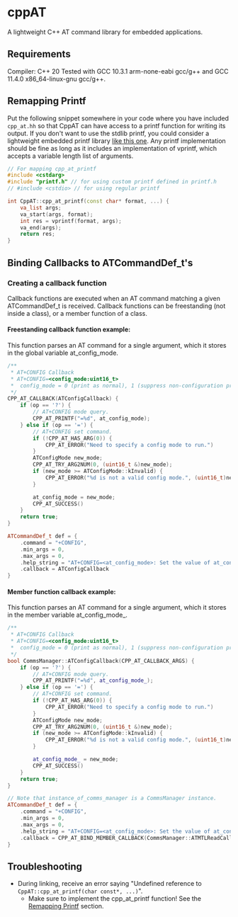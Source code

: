 # cppAT
A lightweight C++ AT command library for embedded applications.

## Requirements

Compiler: C++ 20
Tested with GCC 10.3.1 arm-none-eabi gcc/g++ and GCC 11.4.0 x86_64-linux-gnu gcc/g++.

## Remapping Printf

Put the following snippet somewhere in your code where you have included `cpp_at.hh` so that CppAT can have access to
a printf function for writing its output. If you don't want to use the stdlib printf, you could consider a lightweight
embedded printf library [like this one](https://github.com/mpaland/printf). Any printf implementation should be fine
as long as it includes an implementation of vprintf, which accepts a variable length list of arguments.

```c++
// For mapping cpp_at_printf
#include <cstdarg>
#include "printf.h" // for using custom printf defined in printf.h
// #include <cstdio> // for using regular printf

int CppAT::cpp_at_printf(const char* format, ...) {
    va_list args;
    va_start(args, format);
    int res = vprintf(format, args);
    va_end(args);
    return res;
}
```

## Binding Callbacks to ATCommandDef_t's

### Creating a callback function

Callback functions are executed when an AT command matching a given ATCommandDef_t is received. Callback functions can be freestanding (not inside a class), or a member function of a class.

#### Freestanding callback function example:

This function parses an AT command for a single argument, which it stores in the global variable at_config_mode.

```c++
/**
 * AT+CONFIG Callback
 * AT+CONFIG=<config_mode:uint16_t>
 *  config_mode = 0 (print as normal), 1 (suppress non-configuration print messages)
 */
CPP_AT_CALLBACK(ATConfigCallback) {
    if (op == '?') {
        // AT+CONFIG mode query.
        CPP_AT_PRINTF("=%d", at_config_mode);
    } else if (op == '=') {
        // AT+CONFIG set command.
        if (!CPP_AT_HAS_ARG(0)) {
            CPP_AT_ERROR("Need to specify a config mode to run.")
        }
        ATConfigMode new_mode;
        CPP_AT_TRY_ARG2NUM(0, (uint16_t &)new_mode);
        if (new_mode >= ATConfigMode::kInvalid) {
            CPP_AT_ERROR("%d is not a valid config mode.", (uint16_t)new_mode);
        }

        at_config_mode = new_mode;
        CPP_AT_SUCCESS()
    }
    return true;
}

ATCommandDef_t def = {
    .command = "+CONFIG",
    .min_args = 0,
    .max_args = 0,
    .help_string = "AT+CONFIG=<at_config_mode>: Set the value of at_config_mode.\r\n",
    .callback = ATConfigCallback
}
```

#### Member function callback example:

This function parses an AT command for a single argument, which it stores in the member variable at_config_mode_.

```c++
/**
 * AT+CONFIG Callback
 * AT+CONFIG=<config_mode:uint16_t>
 *  config_mode = 0 (print as normal), 1 (suppress non-configuration print messages)
 */
bool CommsManager::ATConfigCallback(CPP_AT_CALLBACK_ARGS) {
    if (op == '?') {
        // AT+CONFIG mode query.
        CPP_AT_PRINTF("=%d", at_config_mode_);
    } else if (op == '=') {
        // AT+CONFIG set command.
        if (!CPP_AT_HAS_ARG(0)) {
            CPP_AT_ERROR("Need to specify a config mode to run.")
        }
        ATConfigMode new_mode;
        CPP_AT_TRY_ARG2NUM(0, (uint16_t &)new_mode);
        if (new_mode >= ATConfigMode::kInvalid) {
            CPP_AT_ERROR("%d is not a valid config mode.", (uint16_t)new_mode);
        }

        at_config_mode_ = new_mode;
        CPP_AT_SUCCESS()
    }
    return true;
}

// Note that instance_of_comms_manager is a CommsManager instance.
ATCommandDef_t def = {
    .command = "+CONFIG",
    .min_args = 0,
    .max_args = 0,
    .help_string = "AT+CONFIG=<at_config_mode>: Set the value of at_config_mode.\r\n",
    .callback = CPP_AT_BIND_MEMBER_CALLBACK(CommsManager::ATMTLReadCallback, instance_of_comms_manager)
}
```

## Troubleshooting

* During linking, receive an error saying "Undefined reference to `CppAT::cpp_at_printf(char const*, ...)`".
    * Make sure to implement the cpp_at_printf function! See the [Remapping Printf](#remapping-printf) section.